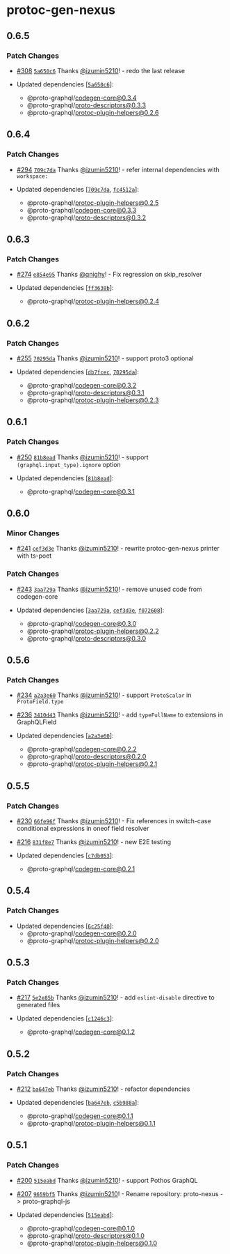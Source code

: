 # protoc-gen-nexus

## 0.6.5

### Patch Changes

- [#308](https://github.com/proto-graphql/proto-graphql-js/pull/308) [`5a650c6`](https://github.com/proto-graphql/proto-graphql-js/commit/5a650c6ace5f6132a7dcfd76be8c2c45d84611ab) Thanks [@izumin5210](https://github.com/izumin5210)! - redo the last release

- Updated dependencies [[`5a650c6`](https://github.com/proto-graphql/proto-graphql-js/commit/5a650c6ace5f6132a7dcfd76be8c2c45d84611ab)]:
  - @proto-graphql/codegen-core@0.3.4
  - @proto-graphql/proto-descriptors@0.3.3
  - @proto-graphql/protoc-plugin-helpers@0.2.6

## 0.6.4

### Patch Changes

- [#294](https://github.com/proto-graphql/proto-graphql-js/pull/294) [`709c7da`](https://github.com/proto-graphql/proto-graphql-js/commit/709c7da021fb503efeaa7ec4a3485fd166204563) Thanks [@izumin5210](https://github.com/izumin5210)! - refer internal dependencies with `workspace:`

- Updated dependencies [[`709c7da`](https://github.com/proto-graphql/proto-graphql-js/commit/709c7da021fb503efeaa7ec4a3485fd166204563), [`fc4512a`](https://github.com/proto-graphql/proto-graphql-js/commit/fc4512a1db42b7bbc4683e6ad4eb9fbf3a6d24f0)]:
  - @proto-graphql/protoc-plugin-helpers@0.2.5
  - @proto-graphql/codegen-core@0.3.3
  - @proto-graphql/proto-descriptors@0.3.2

## 0.6.3

### Patch Changes

- [#274](https://github.com/proto-graphql/proto-graphql-js/pull/274) [`e854e95`](https://github.com/proto-graphql/proto-graphql-js/commit/e854e953d5b22057678224672e95f18bd952513d) Thanks [@qnighy](https://github.com/qnighy)! - Fix regression on skip_resolver

- Updated dependencies [[`ff3638b`](https://github.com/proto-graphql/proto-graphql-js/commit/ff3638b382953cef02df774df0e93fbd991548ee)]:
  - @proto-graphql/protoc-plugin-helpers@0.2.4

## 0.6.2

### Patch Changes

- [#255](https://github.com/proto-graphql/proto-graphql-js/pull/255) [`70295da`](https://github.com/proto-graphql/proto-graphql-js/commit/70295dae5e83a5ee4ee5185e670348c1a88979e2) Thanks [@izumin5210](https://github.com/izumin5210)! - support proto3 optional

- Updated dependencies [[`db7fcec`](https://github.com/proto-graphql/proto-graphql-js/commit/db7fcec7aa987037523388f9fe4ae9b8c3b4c6a4), [`70295da`](https://github.com/proto-graphql/proto-graphql-js/commit/70295dae5e83a5ee4ee5185e670348c1a88979e2)]:
  - @proto-graphql/codegen-core@0.3.2
  - @proto-graphql/proto-descriptors@0.3.1
  - @proto-graphql/protoc-plugin-helpers@0.2.3

## 0.6.1

### Patch Changes

- [#250](https://github.com/proto-graphql/proto-graphql-js/pull/250) [`81b8ead`](https://github.com/proto-graphql/proto-graphql-js/commit/81b8eadbc1c7831bd287e48eb502233ed8126f7e) Thanks [@izumin5210](https://github.com/izumin5210)! - support `(graphql.input_type).ignore` option

- Updated dependencies [[`81b8ead`](https://github.com/proto-graphql/proto-graphql-js/commit/81b8eadbc1c7831bd287e48eb502233ed8126f7e)]:
  - @proto-graphql/codegen-core@0.3.1

## 0.6.0

### Minor Changes

- [#241](https://github.com/proto-graphql/proto-graphql-js/pull/241) [`cef3d3e`](https://github.com/proto-graphql/proto-graphql-js/commit/cef3d3e512e616f98869c12060d592c3ff887aa9) Thanks [@izumin5210](https://github.com/izumin5210)! - rewrite protoc-gen-nexus printer with ts-poet

### Patch Changes

- [#243](https://github.com/proto-graphql/proto-graphql-js/pull/243) [`3aa729a`](https://github.com/proto-graphql/proto-graphql-js/commit/3aa729a62a36aa782e8c2153bb3b789e9551ae00) Thanks [@izumin5210](https://github.com/izumin5210)! - remove unused code from codegen-core

- Updated dependencies [[`3aa729a`](https://github.com/proto-graphql/proto-graphql-js/commit/3aa729a62a36aa782e8c2153bb3b789e9551ae00), [`cef3d3e`](https://github.com/proto-graphql/proto-graphql-js/commit/cef3d3e512e616f98869c12060d592c3ff887aa9), [`f072608`](https://github.com/proto-graphql/proto-graphql-js/commit/f0726082c9ad728ff5ad648e79ab7862f85a1a97)]:
  - @proto-graphql/codegen-core@0.3.0
  - @proto-graphql/protoc-plugin-helpers@0.2.2
  - @proto-graphql/proto-descriptors@0.3.0

## 0.5.6

### Patch Changes

- [#234](https://github.com/proto-graphql/proto-graphql-js/pull/234) [`a2a3e60`](https://github.com/proto-graphql/proto-graphql-js/commit/a2a3e60789f75c31c600333afd830a02ac0cccf8) Thanks [@izumin5210](https://github.com/izumin5210)! - support `ProtoScalar` in `ProtoField.type`

- [#236](https://github.com/proto-graphql/proto-graphql-js/pull/236) [`3410d43`](https://github.com/proto-graphql/proto-graphql-js/commit/3410d43a7d29d04e1ed52576ac8a28e9b43cb452) Thanks [@izumin5210](https://github.com/izumin5210)! - add `typeFullName` to extensions in GraphQLField

- Updated dependencies [[`a2a3e60`](https://github.com/proto-graphql/proto-graphql-js/commit/a2a3e60789f75c31c600333afd830a02ac0cccf8)]:
  - @proto-graphql/codegen-core@0.2.2
  - @proto-graphql/proto-descriptors@0.2.0
  - @proto-graphql/protoc-plugin-helpers@0.2.1

## 0.5.5

### Patch Changes

- [#230](https://github.com/proto-graphql/proto-graphql-js/pull/230) [`66fe96f`](https://github.com/proto-graphql/proto-graphql-js/commit/66fe96f45b39ac36fac9b68de48222522626fc78) Thanks [@izumin5210](https://github.com/izumin5210)! - Fix references in switch-case conditional expressions in oneof field resolver

- [#216](https://github.com/proto-graphql/proto-graphql-js/pull/216) [`831f8e7`](https://github.com/proto-graphql/proto-graphql-js/commit/831f8e70ff45d3503413441f568c2c901ae6f552) Thanks [@izumin5210](https://github.com/izumin5210)! - new E2E testing

- Updated dependencies [[`c7db053`](https://github.com/proto-graphql/proto-graphql-js/commit/c7db0531f3790dbf61d740440eda841459cb3f6b)]:
  - @proto-graphql/codegen-core@0.2.1

## 0.5.4

### Patch Changes

- Updated dependencies [[`6c25f40`](https://github.com/proto-graphql/proto-graphql-js/commit/6c25f4035f1b788a63bf005dbc52ca5d0bd5f2a2)]:
  - @proto-graphql/codegen-core@0.2.0
  - @proto-graphql/protoc-plugin-helpers@0.2.0

## 0.5.3

### Patch Changes

- [#217](https://github.com/proto-graphql/proto-graphql-js/pull/217) [`5e2e85b`](https://github.com/proto-graphql/proto-graphql-js/commit/5e2e85baf6e0e21960104d3db30a4e21e04e1627) Thanks [@izumin5210](https://github.com/izumin5210)! - add `eslint-disable` directive to generated files

- Updated dependencies [[`c1246c3`](https://github.com/proto-graphql/proto-graphql-js/commit/c1246c3a349f11e3b2bbfd6198c1a06b37270ece)]:
  - @proto-graphql/codegen-core@0.1.2

## 0.5.2

### Patch Changes

- [#212](https://github.com/proto-graphql/proto-graphql-js/pull/212) [`ba647eb`](https://github.com/proto-graphql/proto-graphql-js/commit/ba647eb584850fee9c632a76cc1c028ce8ccd725) Thanks [@izumin5210](https://github.com/izumin5210)! - refactor dependencies

- Updated dependencies [[`ba647eb`](https://github.com/proto-graphql/proto-graphql-js/commit/ba647eb584850fee9c632a76cc1c028ce8ccd725), [`c5b988a`](https://github.com/proto-graphql/proto-graphql-js/commit/c5b988a4a1eac5d56d29572b593ae7643e23bd88)]:
  - @proto-graphql/codegen-core@0.1.1
  - @proto-graphql/protoc-plugin-helpers@0.1.1

## 0.5.1

### Patch Changes

- [#200](https://github.com/proto-graphql/proto-graphql-js/pull/200) [`515eabd`](https://github.com/proto-graphql/proto-graphql-js/commit/515eabd2f39baa0a99ae057b1b30a4ccc4149f66) Thanks [@izumin5210](https://github.com/izumin5210)! - support Pothos GraphQL

- [#207](https://github.com/proto-graphql/proto-graphql-js/pull/207) [`9659bf5`](https://github.com/proto-graphql/proto-graphql-js/commit/9659bf5b5064a9bbdd9cc0e5ae922794d25cfa00) Thanks [@izumin5210](https://github.com/izumin5210)! - Rename repository: proto-nexus -> proto-graphql-js

- Updated dependencies [[`515eabd`](https://github.com/proto-graphql/proto-graphql-js/commit/515eabd2f39baa0a99ae057b1b30a4ccc4149f66)]:
  - @proto-graphql/codegen-core@0.1.0
  - @proto-graphql/proto-descriptors@0.1.0
  - @proto-graphql/protoc-plugin-helpers@0.1.0
